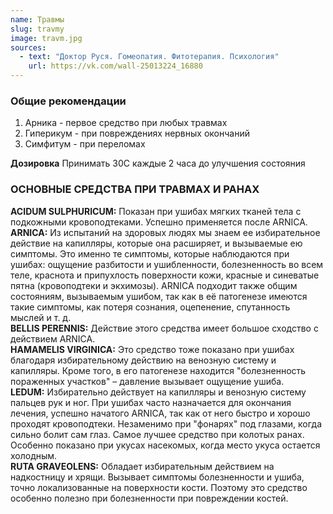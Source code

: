 ```yaml
---
name: Травмы
slug: travmy
image: travm.jpg
sources:
  - text: "Доктор Руся. Гомеопатия. Фитотерапия. Психология"
    url: https://vk.com/wall-25013224_16880
---
```


### Общие рекомендации
1. Арника - первое средство при любых травмах
2. Гиперикум - при повреждениях нервных окончаний
3. Симфитум - при переломах

**Дозировка**
Принимать 30С каждые 2 часа до улучшения состояния

### ОСНОВНЫЕ СРЕДСТВА ПРИ ТРАВМАХ И РАНАХ

**ACIDUM SULPHURICUM:** Показан при ушибах мягких тканей тела с подкожными кровоподтеками. Успешно применяется после ARNICA.<br>
**ARNICA:** Из испытаний на здоровых людях мы знаем ее избирательное действие на капилляры, которые она расширяет, и вызываемые ею симптомы. Это именно те симптомы, которые наблюдаются при ушибах: ощущение разбитости и ушибленности, болезненность во всем теле, краснота и припухлость поверхности кожи, красные и синеватые пятна (кровоподтеки и экхимозы). ARNICA подходит также общим состояниям, вызываемым ушибом, так как в её патогенезе имеются такие симптомы, как потеря сознания, оцепенение, спутанность мыслей и т. д.<br>
**BЕLLIS PЕRЕNNIS:** Действие этого средства имеет большое сходство с действием ARNICA.<br>
**HAMAMЕLIS VIRGINICA:** Это средство тоже показано при ушибах благодаря избирательному действию на венозную систему и капилляры. Кроме того, в его патогенезе находится "болезненность пораженных участков" – давление вызывает ощущение ушиба.<br>
**LЕDUM:** Избирательно действует на капилляры и венозную систему пальцев рук и ног. При ушибах часто назначается для окончания лечения, успешно начатого ARNICA, так как от него быстро и хорошо проходят кровоподтеки. Незаменимо при "фонарях" под глазами, когда сильно болит сам глаз. Самое лучшее средство при колотых ранах. Особенно показано при укусах насекомых, когда место укуса остается холодным.<br>
**RUTA GRAVЕOLЕNS:** Обладает избирательным действием на надкостницу и хрящи. Вызывает симптомы болезненности и ушиба, точно локализованные на поверхности кости. Поэтому это средство особенно полезно при болезненности при повреждении костей.<br>
